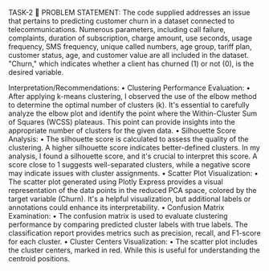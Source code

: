 
TASK-2
	PROBLEM STATEMENT:
The code supplied addresses an issue that pertains to predicting customer churn in a dataset connected to telecommunications. Numerous parameters, including call failure, complaints, duration of subscription, charge amount, use seconds, usage frequency, SMS frequency, unique called numbers, age group, tariff plan, customer status, age, and customer value are all included in the dataset. "Churn," which indicates whether a client has churned (1) or not (0), is the desired variable.

Interpretation/Recommendations:
•	Clustering Performance Evaluation:
•	After applying k-means clustering, I observed the use of the elbow method to determine the optimal number of clusters (k). It's essential to carefully analyze the elbow plot and identify the point where the Within-Cluster Sum of Squares (WCSS) plateaus. This point can provide insights into the appropriate number of clusters for the given data.
•	Silhouette Score Analysis:
•	The silhouette score is calculated to assess the quality of the clustering. A higher silhouette score indicates better-defined clusters. In my analysis, I found a silhouette score, and it's crucial to interpret this score. A score close to 1 suggests well-separated clusters, while a negative score may indicate issues with cluster assignments.
•	Scatter Plot Visualization:
•	The scatter plot generated using Plotly Express provides a visual representation of the data points in the reduced PCA space, colored by the target variable (Churn). It's a helpful visualization, but additional labels or annotations could enhance its interpretability.
•	Confusion Matrix Examination:
•	The confusion matrix is used to evaluate clustering performance by comparing predicted cluster labels with true labels. The classification report provides metrics such as precision, recall, and F1-score for each cluster.
•	Cluster Centers Visualization:
•	The scatter plot includes the cluster centers, marked in red. While this is useful for understanding the centroid positions.
